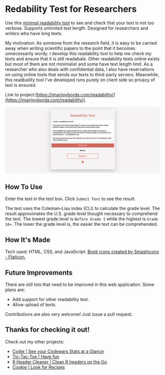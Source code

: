 # Redability Test for Researchers 

Use this [minimal readability tool](https://imarijoyborda.com/readability/) to see and check that your text is not too verbose. Supports unlimited text length. Designed for researchers and writers who have long texts. 

My motivation: As someone from the research field, it is easy to be carried away when writing scientific papers to the point that it becomes unnecessarily wordy. I develop this readability tool to help me check my texts and ensure that it is still readabale. Other readability tests online exists but most of them are not minimalist and some have text length limit. As a researcher who also deals with confidential data, I also have reservations on using online tools that sends our texts to third-party servers. Meanwhile, this readbaility tool I've developed runs purely on client side so privacy of text is ensured. 

Link to project:[https://imarijoyborda.com/readability/](https://imarijoyborda.com/readability/). 

![Screenshot of Site - 1](assets/readme/readme-1.png)

## How To Use
Enter the text in the text box. Click  `Submit Text` to see the result. 

The test uses the Coleman–Liau index (CLI) to calculate the grade level. The result approximates the U.S. grade level thought necessary to comprehend the text. The lowest grade level is `Before Grade 1` while the highest is `Grade 16+`. The lower the grade level is, the easier the text can be comprehended.

## How It's Made
Tech used: HTML, CSS, and JavaScript. <a href="https://www.flaticon.com/free-icons/book" title="book icons">Book icons created by Smashicons - Flaticon.</a>

## Future Improvements
There are still lots that need to be improved in this web application. Some plans are:
* Add support for other readability test.
* Allow upload of texts. 

Contributions are also very welcome! Just issue a pull request.

## Thanks for checking it out!

Check out my other projects:
* [Codie | See your Codewars Stats at a Glance](https://github.com/ijborda/codie)
* [Tic-Tac-Toe | Have fun](https://github.com/ijborda/tic-tac-toe)
* [R Header Cleaner | Clean R headers on the Go](https://github.com/ijborda/r-header-cleaner)
* [Cookie | Look for Recipes](https://github.com/ijborda/cookie)
